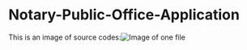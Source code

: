 # Notary-Public-Office-Application
This is an image of source codes:![Image of one file](https://github.com/navid-vafaei/Notary-Public-Office-Application/a.png)
